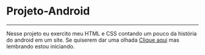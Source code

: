# Projeto-Android
---
Nesse projeto eu exercito meu HTML e CSS contando um pouco da história do android em um site.
Se quiserem dar uma olhada [Clique aqui](leandrokastilho.github.io/projeto-android/)
mas lembrando estou iniciando.
